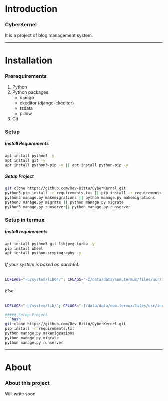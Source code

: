 # Introduction

### CyberKernel
It is a project of blog management system.

---

# Installation

### Prerequirements
1. Python
2. Python packages
   - django
   - ckeditor (django-ckeditor)
   - tzdata
   - pillow
3. Git

### Setup
##### Install Requirements
```bash
apt install python3 -y
apt install git -y
apt install python3-pip -y || apt install python-pip -y
```
##### Setup Project
```bash
git clone https://github.com/Dev-Bittu/CyberKernel.git
python3-pip install -r requirements.txt || pip install -r requirements.txt
python3 manage.py makemigrations || python manage.py makemigrations
python3 manage.py migrate || python manage.py migrate
python3 manage.py runserver|| python manage.py runserver
```

### Setup in termux
##### Install requirements
```bash
apt install python3 git libjpeg-turbo -y
pip install wheel
apt install python-cryptography -y
```
###### If your system is based on aarch64.
```bash
LDFLAGS="-L/system/lib64/"; CFLAGS="-I/data/data/com.termux/files/usr/include" #Required for pillow (pip)
```
###### Else
```bash
LDFLAGS="-L/system/lib/"; CFLAGS="-I/data/data/com.termux/files/usr/include" #Required for pillow (pip)                                               ```

##### Setup Project
```bash
git clone https://github.com/Dev-Bittu/CyberKernel.git
pip install -r requirements.txt
python manage.py makemigrations
python manage.py migrate
python manage.py runserver
```

---

# About
### About this project
Will write soon
